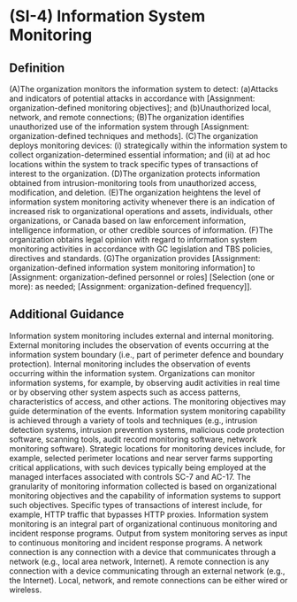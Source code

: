 
# (SI-4) Information System Monitoring

## Definition

(A)The organization monitors the information system to detect:
(a)Attacks and indicators of potential attacks in accordance with [Assignment: organization-defined monitoring objectives]; and
(b)Unauthorized local, network, and remote connections;
(B)The organization identifies unauthorized use of the information system through [Assignment: organization-defined techniques and methods].
(C)The organization deploys monitoring devices: (i) strategically within the information system to collect organization-determined essential information; and (ii) at ad hoc locations within the system to track specific types of transactions of interest to the organization.
(D)The organization protects information obtained from intrusion-monitoring tools from unauthorized access, modification, and deletion.
(E)The organization heightens the level of information system monitoring activity whenever there is an indication of increased risk to organizational operations and assets, individuals, other organizations, or Canada based on law enforcement information, intelligence information, or other credible sources of information.
(F)The organization obtains legal opinion with regard to information system monitoring activities in accordance with GC legislation and TBS policies, directives and standards.
(G)The organization provides [Assignment: organization-defined information system monitoring information] to [Assignment: organization-defined personnel or roles] [Selection (one or more): as needed; [Assignment: organization-defined frequency]].

## Additional Guidance

Information system monitoring includes external and internal monitoring. External monitoring includes the observation of events occurring at the information system boundary (i.e., part of perimeter defence and boundary protection). Internal monitoring includes the observation of events occurring within the information system. Organizations can monitor information systems, for example, by observing audit activities in real time or by observing other system aspects such as access patterns, characteristics of access, and other actions. The monitoring objectives may guide determination of the events. Information system monitoring capability is achieved through a variety of tools and techniques (e.g., intrusion detection systems, intrusion prevention systems, malicious code protection software, scanning tools, audit record monitoring software, network monitoring software). Strategic locations for monitoring devices include, for example, selected perimeter locations and near server farms supporting critical applications, with such devices typically being employed at the managed interfaces associated with controls SC-7 and AC-17. The granularity of monitoring information collected is based on organizational monitoring objectives and the capability of information systems to support such objectives. Specific types of transactions of interest include, for example, HTTP traffic that bypasses HTTP proxies. Information system monitoring is an integral part of organizational continuous monitoring and incident response programs. Output from system monitoring serves as input to continuous monitoring and incident response programs. A network connection is any connection with a device that communicates through a network (e.g., local area network, Internet). A remote connection is any connection with a device communicating through an external network (e.g., the Internet). Local, network, and remote connections can be either wired or wireless.
